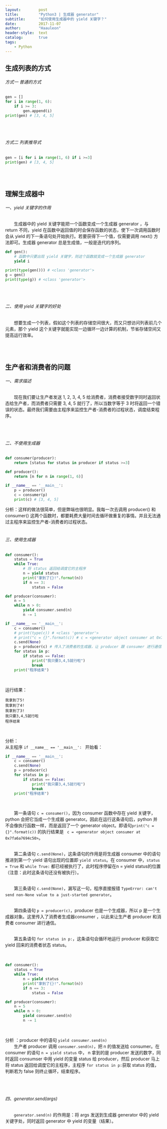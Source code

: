 ```yaml
---
layout:        post
title:         "Python3 | 生成器 generator"
subtitle:      "如何使用生成器中的 yield 关键字？"
date:          2017-11-07
author:        "Haauleon"
header-style:  text
catalog:       true
tags:
    - Python
---
```


## 生成列表的方式
###### 方式一 普通的方式
```python
gen = []
for i in range(1, 6):
    if i >= 3:
        gen.append(i)
print(gen) # [3, 4, 5]
```

<br><br>

###### 方式二 列表推导式
```python
gen = [i for i in range(1, 6) if i >=3]
print(gen) # [3, 4, 5]
```

<br><br>

## 理解生成器中
###### 一、yield 关键字的作用
&emsp;&emsp;生成器中的 yield 关键字能把一个函数变成一个生成器 generator ，与 return 不同，yield 在函数中返回值的时会保存函数的状态，使下一次调用函数时会从 yield 的下一条语句处开始执行。若要获得下一个值，仅需要调用 next() 方法即可。生成器 generator 总是生成值，一般是迭代的序列。

```python
def gen():
    # 函数中只要出现 yield 关键字，则这个函数就变成一个生成器 generator
    yield i

print(type(gen())) # <class 'generator'>
g = gen()
print(type(g)) # <class 'generator'>
```
<br><br>

###### 二、使用 yield 关键字的好处
&emsp;&emsp;想要生成一个列表，假如这个列表的存储空间很大，而又只想访问列表前几个元素，那个 yield 这个关键字就能实现一边循环一边计算的机制，节省存储空间又提高运行效率。

<br><br>

## 生产者和消费者的问题
###### 一、需求描述
&emsp;&emsp;现在我们要让生产者发送 1, 2, 3, 4, 5 给消费者，消费者接受数字同时返回状态给生产者，而消费者只需要 3, 4, 5 就行了，所以当数字等于 3 时将返回一个错误的状态。最终我们需要由主程序来监控生产者-消费者的过程状态，调度结束程序。 

<br><br>

###### 二、不使用生成器
```python
def consumer(producer):
    return [status for status in producer if status >=3]

def producer():
    return [n for n in range(1, 6)]

if __name__ == '__main__':
    p = producer()
    c = consumer(p)
    print(c) # [3, 4, 5]
```

分析：这样的做法很简单，但是弊端也很明显。我每一次去调用 producer() 和 consumer() 这两个函数时，都要耗费大量时间去循环做重复的事情。并且无法通过主程序来监控生产者-消费者的过程状态。
<br><br>

###### 三、使用生成器
```python
def consumer():
    status = True
    while True:
        # 将 status 返回给调度它的主程序
        n = yield status
        print("拿到了{}!".format(n))
        if n == 3:
            status = False

def producer(consumer):
    n = 5
    while n > 0:
        yield consumer.send(n)
        n -= 1

if __name__ == '__main__':
    c = consumer()
    # print(type(c)) # <class 'generator'>
    # print("c = {}".format(c)) # c = <generator object consumer at 0x7fa6a7694c50>
    c.send(None) 
    p = producer(c) # 传入了消费者的生成器，让 producer 跟 consumer 进行通信
    for status in p:
        if status == False:
            print("我只要3,4,5就行啦")
            break
    print("程序结束")
```
<br>

运行结果：                         
```
我拿到了5!
我拿到了4!
我拿到了3!
我只要3,4,5就行啦
程序结束
```
<br>

分析：                          
从主程序 `if __name__ == '__main__': ` 开始看：                             
```python
if __name__ == '__main__':
    c = consumer()
    c.send(None) 
    p = producer(c) 
    for status in p:
        if status == False:
            print("我只要3,4,5就行啦")
            break
    print("程序结束")
```
<br>

&emsp;&emsp;第一条语句 `c = consumer()`，因为 consumer 函数中存在 yield 关键字，python 会把它当成一个生成器 generator。因此在运行这条语句后，python 并不会像执行函数一样，而是返回了一个 generator object。即语句` print("c = {}".format(c)) ` 的执行结果是 ` c = <generator object consumer at 0x7fa6a7694c50>`。                                
<br>

&emsp;&emsp;第二条语句 `c.send(None)`，这条语句的作用是将生成器 consumer 中的语句推进到第一个 yield 语句出现的位置即 `yield status`。在 consumer 中，`status = True` 和 `while True:` 都已经被执行了，此时程序停留在n = yield status的位置（注意：此时这条语句还没有被执行）。                          
<br>

&emsp;&emsp;第三条语句 `c.send(None)`，漏写这一句，程序直接报错 `TypeError: can't send non-None value to a just-started generator`。               
<br>

&emsp;&emsp;第四条语句 `p = producer(c)`，producer 也是一个生成器，所以 p 是一个生成器对象。这里传入了消费者生成器consumer ，以此来让生产者 producer 和消费者 consumer 进行通信。                       
<br>

&emsp;&emsp;第五条语句 `for status in p:`，这条语句会循环地运行 producer 和获取它 yield 回来的消费者状态 status。                    
<br><br>

```python
def consumer():
    status = True
    while True:
        n = yield status
        print("拿到了{}!".format(n))
        if n == 3:
            status = False

def producer(consumer):
    n = 5
    while n > 0:
        yield consumer.send(n)
        n -= 1
```
<br>

分析 ：producer 中的语句 `yield consumer.send(n)`                                     
&emsp;&emsp;生产者 producer 调用 `consumer.send(n)`，把 n 的值发送给 consumer。在 consumer 的语句 `n = yield status` 中， n 拿到的是 producer 发送的数字，同时返回 consumser 中用 yield 的变量 status 给 producer，然后 producer 马上将 status 返回给调度它的主程序，主程序 `for status in p:`获取 status 的值，判断若为 false 则终止循环，结束程序。

<br><br>

###### 四、generator.send(args)
&emsp;&emsp;`generator.send(n)` 的作用是：将 args 发送到生成器 generator 中的 yield 关键字处，同时返回 generator 中 yield 的变量（结果）。

